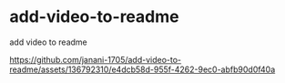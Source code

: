 # add-video-to-readme
add video to readme


https://github.com/janani-1705/add-video-to-readme/assets/136792310/e4dcb58d-955f-4262-9ec0-abfb90d0f40a

